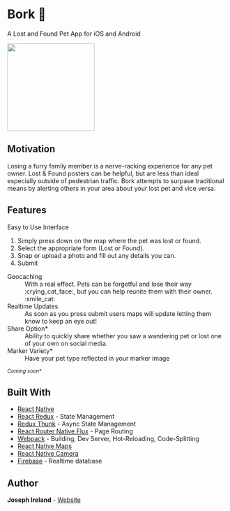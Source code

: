 # Bork :dog:
A Lost and Found Pet App for iOS and Android

[<img src="https://i.vimeocdn.com/video/636294562_640.webp" width="200">](https://vimeo.com/218743046)

## Motivation
Losing a furry family member is a nerve-racking experience for any pet owner. Lost & Found posters can be helpful, but are less than ideal especially outside of pedestrian traffic. Bork attempts to surpase traditional means by alerting others in your area about your lost pet and vice versa.

## Features

<dl>
  <dt>Easy to Use Interface</dt>

  1. Simply press down on the map where the pet was lost or found.
  2. Select the appropriate form (Lost or Found).
  3. Snap or upload a photo and fill out any details you can.
  4. Submit

  <dt>Geocaching</dt>
  <dd>With a real effect. Pets can be forgetful and lose their way :crying_cat_face:, but you can help reunite them with their owner. :smile_cat:</dd>

  <dt>Realtime Updates</dt>
  <dd>As soon as you press submit users maps will update letting them know to keep an eye out!</dd>

  <dt>Share Option*</dt>
  <dd>Ability to quickly share whether you saw a wandering pet or lost one of your own on social media.</dd>

  <dt>Marker Variety*</dt>
  <dd>Have your pet type reflected in your marker image</dd>

  <sub>*Coming soon**</sub>
  </dl>

## Built With

* [React Native](https://github.com/facebook/react)
* [React Redux](https://github.com/reactjs/react-redux) - State Management
* [Redux Thunk](https://github.com/gaearon/redux-thunk) - Async State Management
* [React Router Native Flux](https://github.com/aksonov/react-native-router-flux) - Page Routing
* [Webpack](https://github.com/webpack/webpack) - Building, Dev Server, Hot-Reloading, Code-Splitting
* [React Native Maps](https://github.com/airbnb/react-native-maps)
* [React Native Camera](https://github.com/lwansbrough/react-native-camera)
* [Firebase](https://firebase.google.com) - Realtime database

## Author

**Joseph Ireland** - [Website](https://joeireland.com)
